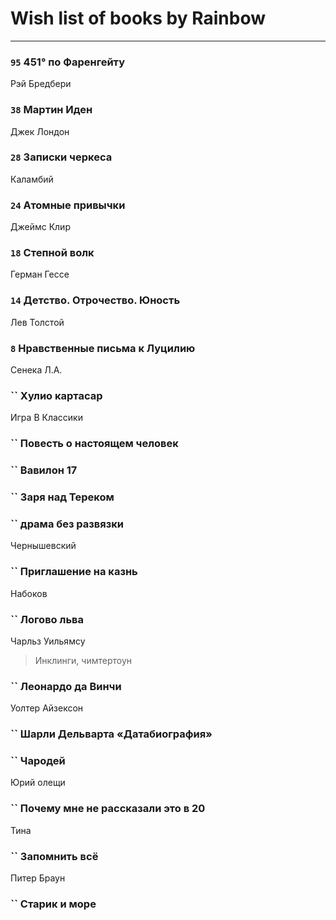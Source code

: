 # Wish list of books by Rainbow
---

### `95` 451° по Фаренгейту
Рэй Бредбери

### `38` Мартин Иден
Джек Лондон

### `28` Записки черкеса
Каламбий

### `24` Атомные привычки
Джеймс Клир

### `18` Степной волк
Герман Гессе

### `14` Детство. Отрочество. Юность
Лев Толстой

### `8` Нравственные письма к Луцилию
Сенека Л.А.

### `` Хулио картасар
Игра В Классики

### `` Повесть о настоящем человек

### `` Вавилон 17

### `` Заря над Тереком

### `` драма без развязки
Чернышевский

### `` Приглашение на казнь
Набоков

### `` Логово льва
Чарльз Уильямсу
> Инклинги, чимтертоун

### `` Леонардо да Винчи
Уолтер Айзексон

### `` Шарли Дельварта «Датабиография»

### `` Чародей
Юрий олещи

### `` Почему мне не рассказали это в 20
Тина

### `` Запомнить всё
Питер Браун

### `` Старик и море

